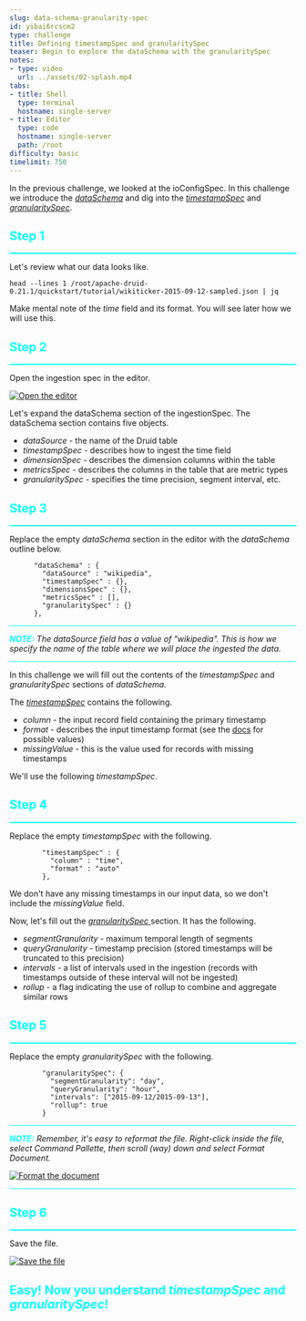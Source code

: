 ```yaml
---
slug: data-schema-granularity-spec
id: yibai6rcscm2
type: challenge
title: Defining timestampSpec and granularitySpec
teaser: Begin to explore the dataSchema with the granularitySpec
notes:
- type: video
  url: ../assets/02-splash.mp4
tabs:
- title: Shell
  type: terminal
  hostname: single-server
- title: Editor
  type: code
  hostname: single-server
  path: /root
difficulty: basic
timelimit: 750
---
```

In the previous challenge, we looked at the ioConfigSpec.
In this challenge we introduce the [_dataSchema_](https://druid.apache.org/docs/latest/ingestion/index.html#dataschema) and dig into the [_timestampSpec_](https://druid.apache.org/docs/latest/ingestion/index.html#timestampspec) and [_granularitySpec_](https://druid.apache.org/docs/latest/ingestion/index.html#granularityspec).

<h2 style="color:cyan">Step 1</h2><hr style="color:cyan;background-color:cyan;height:2px">

Let's review what our data looks like.

```
head --lines 1 /root/apache-druid-0.21.1/quickstart/tutorial/wikiticker-2015-09-12-sampled.json | jq
```

Make mental note of the _time_ field and its format.
You will see later how we will use this.

<h2 style="color:cyan">Step 2</h2><hr style="color:cyan;background-color:cyan;height:2px">

Open the ingestion spec in the editor.

<a href="#img-2">
  <img alt="Open the editor" src="../assets/OpenSpec.png" />
</a>

<a href="#" class="lightbox" id="img-2">
  <img alt="Open the editor" src="../assets/OpenSpec.png" />
</a>

Let's expand the dataSchema section of the ingestionSpec.
The dataSchema section contains five objects.
- _dataSource_ - the name of the Druid table
- _timestampSpec_ - describes how to ingest the time field
- _dimensionSpec_ - describes the dimension columns within the table
- _metricsSpec_ - describes the columns in the table that are metric types
- _granularitySpec_ - specifies the time precision, segment interval, etc.


<h2 style="color:cyan">Step 3</h2><hr style="color:cyan;background-color:cyan;height:2px">

Replace the empty _dataSchema_ section in the editor with the _dataSchema_ outline below.

```
      "dataSchema" : {
        "dataSource" : "wikipedia",
        "timestampSpec" : {},
        "dimensionsSpec" : {},
        "metricsSpec" : [],
        "granularitySpec" : {}
      },

```

<hr style="background-color:cyan">
<p><span style="color:cyan"><strong><em>NOTE:</em></strong></span> <i>The dataSource field has a value of "wikipedia".
This is how we specify the name of the table where we will place the ingested the data.</i></p>
<hr style="background-color:cyan">


In this challenge we will fill out the contents of the _timestampSpec_ and _granularitySpec_ sections of _dataSchema_.


The [_timestampSpec_](https://druid.apache.org/docs/latest/ingestion/index.html#timestampspec) contains the following.
- _column_ - the input record field containing the primary timestamp
- _format_ - describes the input timestamp format (see the [docs](https://druid.apache.org/docs/latest/ingestion/index.html#timestampspec) for possible values)
- _missingValue_ - this is the value used for records with missing timestamps

We'll use the following _timestampSpec_.

<h2 style="color:cyan">Step 4</h2><hr style="color:cyan;background-color:cyan;height:2px">

Replace the empty _timestampSpec_ with the following.

```
        "timestampSpec" : {
          "column" : "time",
          "format" : "auto"
        },
```

We don't have any missing timestamps in our input data, so we don't include the _missingValue_ field.

Now, let's fill out the [_granularitySpec_ ](https://druid.apache.org/docs/latest/ingestion/index.html#granularityspec) section.
It has the following.
- _segmentGranularity_ - maximum temporal length of segments
- _queryGranularity_ - timestamp precision (stored timestamps will be truncated to this precision)
- _intervals_ - a list of intervals used in the ingestion (records with timestamps outside of these interval will not be ingested)
- _rollup_ - a flag indicating the use of rollup to combine and aggregate similar rows

<h2 style="color:cyan">Step 5</h2><hr style="color:cyan;background-color:cyan;height:2px">

Replace the empty _granularitySpec_ with the following.

```
        "granularitySpec": {
          "segmentGranularity": "day",
          "queryGranularity": "hour",
          "intervals": ["2015-09-12/2015-09-13"],
          "rollup": true
        }
```

<hr style="background-color:cyan">
<p><span style="color:cyan"><strong><em>NOTE:</em></strong></span> <i>Remember, it's easy to reformat the file. Right-click inside the file, select Command Pallette, then scroll (way) down and select Format Document.</i></p>
<a href="#img-5">
  <img alt="Format the document" src="../assets/FormatDocument.png" />
</a>
<a href="#" class="lightbox" id="img-5">
  <img alt="Format the document" src="../assets/FormatDocument.png" />
</a>
<hr style="background-color:cyan">

<h2 style="color:cyan">Step 6</h2><hr style="color:cyan;background-color:cyan;height:2px">

Save the file.

<a href="#img-6">
  <img alt="Save the file" src="../assets/SaveFile.png" />
</a>

<a href="#" class="lightbox" id="img-6">
  <img alt="Save the file" src="../assets/SaveFile.png" />
</a>

<h2 style="color:cyan">Easy! Now you understand <i>timestampSpec</i> and <i>granularitySpec</i>!</h2>

<style type="text/css" rel="stylesheet">
.lightbox { display: none; position: fixed; justify-content: center; align-items: center; z-index: 999; top: 0; left: 0; right: 0; bottom: 0; padding: 1rem; background: rgba(0, 0, 0, 0.8); }
.lightbox:target { display: flex; }
.lightbox img { max-height: 100% }
.thumbnail:hover {
    position:fixed;
    top:-25px;
    left:-35px;
    width:500px;
    height:auto;
    display:block;
    z-index:999;
}
</style>
